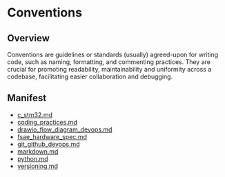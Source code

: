 # Conventions

## Overview

Conventions are guidelines or standards (usually) agreed-upon for writing code,
such as naming, formatting, and commenting practices. They are crucial for
promoting readability, maintainability and uniformity across a codebase,
facilitating easier collaboration and debugging.

## Manifest

- [c_stm32.md](/conventions/c_stm32.md)
- [coding_practices.md](/conventions/coding_practices.md)
- [drawio_flow_diagram_devops.md](/conventions/drawio_flow_diagram_devops.md)
- [fsae_hardware_spec.md](/conventions/fsae_hardware_spec.md)
- [git_github_devops.md](/conventions/git_github_devops.md)
- [markdown.md](/conventions/markdown.md)
- [python.md](/conventions/python.md)
- [versioning.md](/conventions/versioning.md)
